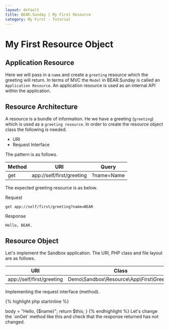 ```yaml
---
layout: default
title: BEAR.Sunday | My First Resource
category: My First - Tutorial
---
```


# My First Resource Object

## Application Resource

Here we will pass in a `name` and create a `greeting` resource which the greeting will return.
In terms of MVC the `Model` in BEAR.Sunday is called an `Application Resource`. 
An application resource is used as an internal API within the application.

## Resource Architecture 

A resource is a bundle of information. 
He we have a greeting (`greeting`) which is used as a `greeting resource`.
In order to create the resource object class the following is needed.

 * URI
 * Request Interface 

The pattern is as follows.

| Method | URI                         | Query      |
|--------|-----------------------------|------------|
| get    | app://self/first/greeting   |?name=Name  |

The expected greeting resource is as below.

Request

```
get app://self/first/greeting?name=BEAR
```

Response

```
Hello, BEAR.
```

## Resource Object 

Let's implement the Sandbox application. The URI, PHP class and file layout are as follows. 

| URI | Class | File |
|-----|--------|-----|
| app://self/first/greeting | Demo\Sandbox\Resource\App\First\Greeting | apps/Demo.Sandbox/src/Sandbox/Resource/App/First/Greeting.php |

Implementing the request interface (method).

{% highlight php startinline %}
<?php

namespace Demo\Sandbox\Resource\App\First;

use BEAR\Resource\ResourceObject;

/**
 * Greeting resource
 */
class Greeting extends ResourceObject
{
    /**
     * @param string $name
     *
     * @return string
     */
    public function onGet($name)
    {
        return "Hello, {$name}";
    }
}
{% endhighlight %}

## Command Line Testing 

Let's try this out using the Command Line Interface (CLI). 
In the console we will enter some commands, starting with a *failure*.

```
$ php apps/Demo.Sandbox/bootstrap/contexts/api.php get app://self/first/greeting
```

400 Bad Request is returned in the response.

```
400 Bad Request
...
[BODY]
```

As you can see in the header information that an exception has been raised, 
you can decipher that in the query a `name` is required. 
Using the *`OPTIONS` Method* you can more accurately examine this.

```
$ php apps/Demo.Sandbox/bootstrap/contexts/api.php options app://self/first/greeting

200 OK
allow: ["get"]
param-get: ["name"]
...
```

This tells us that the resource has the `GET` method enabled and requires 1 parameter `name`.
If this `name` parameter was to be optional you would wrap it in parenthesis `(name)`.
Now we know about the required parameters via the options method, let's try again.

```
$ php apps/Demo.Sandbox/bootstrap/contexts/api.php get app://self/first/greeting?name=BEAR

200 OK
content-type: ["application\/hal+json; charset=UTF-8"]
cache-control: ["no-cache"]
date: ["Thu, 26 Jun 2014 11:25:07 GMT"]
[BODY]
Hello, BEAR
```

Now the correct response is returned. Success!

## The resource object is returned 

This greeting resource returns a string when run, 
but if you alter it as below it will be handled in the same way.
Which ever method is used the request made by the client will return a resource object.

{% highlight php startinline %}
public function onGet($name)
{
    $this->body = "Hello, {$name}";
    return $this;
}
{% endhighlight %}

Let's change the `onGet` method like this and check that the response returned has not changed.
